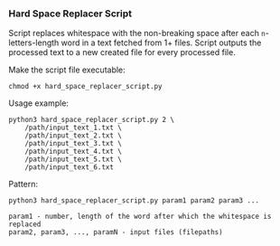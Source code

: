 ### Hard Space Replacer Script

Script replaces whitespace with the non-breaking space after each `n`-letters-length word in a text fetched from 1+ files. Script outputs the processed text to a new created file for every processed file.

Make the script file executable:

`chmod +x hard_space_replacer_script.py`

Usage example:

```
python3 hard_space_replacer_script.py 2 \
	/path/input_text_1.txt \
	/path/input_text_2.txt \
	/path/input_text_3.txt \
	/path/input_text_4.txt \
	/path/input_text_5.txt \
	/path/input_text_6.txt
```

Pattern:

```
python3 hard_space_replacer_script.py param1 param2 param3 ...

param1 - number, length of the word after which the whitespace is replaced
param2, param3, ..., paramN - input files (filepaths)
```

